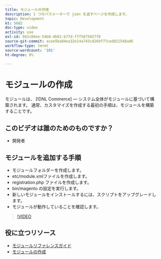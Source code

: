 ```yaml
---
title: モジュールの作成
description: 1 つのパラメーターで json を返すページを作成します。
topic: Development
kt: 5602
doc-type: video
activity: use
exl-id: 941c04ee-54b8-4b81-b77d-fff5875927f0
source-git-commit: acee5ba84ea32e14a743cd269f77ced821548ad6
workflow-type: tm+mt
source-wordcount: '101'
ht-degree: 0%

---
```


# モジュールの作成

モジュールは、 [!DNL Commerce]  — システム全体がモジュールに基づいて構築されます。 通常、カスタマイズを作成する最初の手順は、モジュールを構築することです。

## このビデオは誰のためのものですか？

- 開発者

## モジュールを追加する手順

- モジュールフォルダーを作成します。
- etc/module.xmlファイルを作成します。
- registration.php ファイルを作成します。
- bin/magento の設定を実行します。
- 新しいモジュールをインストールするには、スクリプトをアップグレードします。
- モジュールが動作していることを確認します。

>[!VIDEO](https://video.tv.adobe.com/v/35792?quality=12&learn=on)

## 役に立つリソース

- [モジュールリファレンスガイド](https://devdocs.magento.com/guides/v2.4/mrg/intro.html)
- [モジュールの作成](https://devdocs.magento.com/videos/fundamentals/create-a-new-module/)
